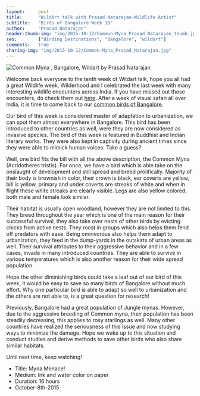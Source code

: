 ```yaml
---
layout:     post
title:      "WildArt talk with Prasad Natarajan-Wildlife Artist"
subtitle:   "Birds of Bangalore-Week 10"
author:     "Prasad Natarajan"
header-thumb-img: "img/2015-10-12/Common-Myna_Prasad_Natarajan_thumb.jpg"
seo: 		["Birding Destinations", "Bangalore", "wildart"]
comments:   true
sharing-img: "img/2015-10-12/Common-Myna_Prasad_Natarajan.jpg"
---
```



<img src="{{ site.baseurl }}/img/2015-10-12/Common-Myna_Prasad_Natarajan.jpg" alt="Common Myna , Bangalore, Wildart by Prasad Natarajan">

<p>Welcome back everyone to the tenth week of Wildart talk, hope you all had a great Wildlife week, Wilderhood and I celebrated the last week with many interesting wildlife encounters across India. If you have missed out those encounters, do check them out <a href="http://recitals.wilderhood.com/wildlifeweek">here</a>. After a week of visual safari all over India, it is time to come back to our <a href="http://recitals.wilderhood.com/wildart">common birds of Bangalore</a>.</p>

<p>Our bird of this week is considered master of adaptation to urbanization, we can spot them almost everywhere in Bangalore. This bird has been introduced to other countries as well, were they are now considered as invasive species. The bird of this week is featured in Buddhist and Indian literary works. They were also kept in captivity during ancient times since they were able to mimick human voices. Take a guess?</p>

<p>Well, one bird fits the bill with all the above description, the Common Myna (Acridotheres tristis). For once, we have a bird which is able take on the onslaught of development and still spread and breed prolifically. Majority of their body is brownish in color, their crown is black, ear coverts are yellow, bill is yellow, primary and under coverts are streaks of white and when in flight these white streaks are clearly visible. Legs are also yellow colored, both male and female look similar.</p>

<p>Their habitat is usually open woodland, however they are not limited to this. They breed throughout the year which is one of the main reason for their successful survival, they also take over nests of other birds by evicting chicks from active nests. They roost in groups which also helps them fend off predators with ease. Being omnivorous also helps them adapt to urbanization, they feed in the dump-yards in the outskirts of urban areas as well. Their survival attributes to their aggressive behavior and in a few cases, invade in many introduced countries. They are able to survive in various temperatures which is also another reason for their wide spread population.</p>  

<p>Hope the other diminishing birds could take a leaf out of our bird of this week, it would be easy to save so many birds of Bangalore without much effort. Why one particular bird is able to adapt so well to urbanization and the others are not able to, is a great question for research!</p>

<p>Previously, Bangalore had a great population of Jungle mynas. However, due to the aggressive breeding of Common myna, their population has been steadily decreasing, this applies to rosy starlings as well. Many other countries have realized the seriousness of this issue and now studying ways to minimize the damage. Hope we wake up to this situation and conduct studies and derive methods to save other birds who also share similar habitats.</p>

<p>Until next time, keep watching!</p>

<p>
	<ul>
		 <li>Title: Myna Menace!</li>
		 <li>Medium: Ink and water color on paper</li>
		 <li>Duration: 16 hours</li>
		 <li>October-8th-2015</li>
 	</ul>
</p>


